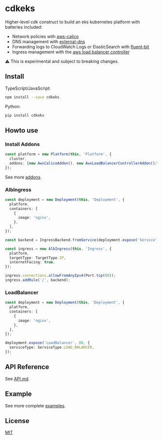 # cdkeks
Higher-level cdk construct to build an eks kubernetes platform with batteries included:

- Network policies with [aws-calico](https://github.com/aws/eks-charts/tree/master/stable/aws-calico)
- DNS management with [external-dns](https://github.com/kubernetes-sigs/external-dns)
- Forwarding logs to CloudWatch Logs or ElasticSearch with [fluent-bit](https://github.com/aws/aws-for-fluent-bit)
- Ingress management with the [aws load balancer controller](https://github.com/kubernetes-sigs/aws-load-balancer-controller)

:warning: This is experimental and subject to breaking changes.

## Install
TypeScript/JavaScript:

```bash
npm install --save cdkeks
```

Python:

```bash
pip install cdkeks
```

## Howto use

### Install Addons
```typescript
const platform = new Platform(this, 'Platform', {
  cluster,
  addons: [new AwsCalicoAddon(), new AwsLoadBalancerControllerAddon()/*,...*/],
});
```
See more [addons](https://github.com/hupe1980/cdkeks/tree/main/cdkeks/src/addons).

### AlbIngress
```typescript
const deployment = new Deployment(this, 'Deployment', {
  platform,
  containers: [
    {
      image: 'nginx',
    },
  ],
});

const backend = IngressBackend.fromService(deployment.expose('Service', 80));

const ingress = new AlbIngress(this, 'Ingress', {
  platform,
  targetType: TargetType.IP,
  internetFacing: true,
});

ingress.connections.allowFromAnyIpv4(Port.tcp(80));
ingress.addRule('/', backend);
```

### LoadBalancer
```typescript
const deployment = new Deployment(this, 'Deployment', {
  platform,
  containers: [
    {
      image: 'nginx',
    },
  ],
});

deployment.expose('LoadBalancer', 80, {
  serviceType: ServiceType.LOAD_BALANCER,
});
```

## API Reference

See [API.md](https://github.com/hupe1980/cdkeks/tree/main/cdkeks/API.md).

## Example

See more complete [examples](https://github.com/hupe1980/cdkeks/tree/main/examples).

## License
[MIT](https://github.com/hupe1980/cdkeks/tree/main/cdkeks/LICENSE)
